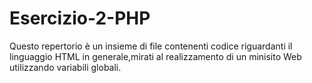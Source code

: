 # Esercizio-2-PHP
Questo repertorio è un insieme di file contenenti codice riguardanti il linguaggio HTML in generale,mirati al realizzamento di un minisito Web utilizzando variabili globali.
